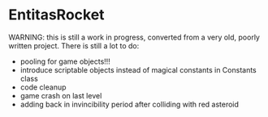 # EntitasRocket

WARNING: this is still a work in progress, converted from a very old, poorly written project. There is still a lot to do:

- pooling for game objects!!!
- introduce scriptable objects instead of magical constants in Constants class
- code cleanup
- game crash on last level
- adding back in invincibility period after colliding with red asteroid
